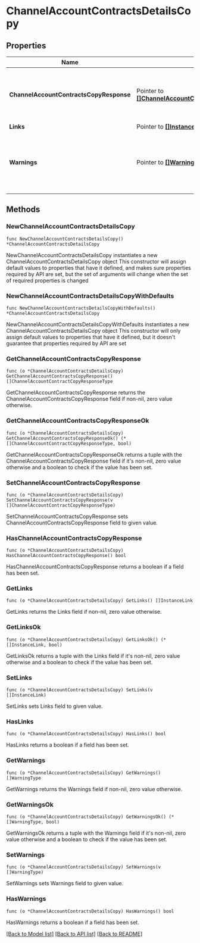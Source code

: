 # ChannelAccountContractsDetailsCopy

## Properties

Name | Type | Description | Notes
------------ | ------------- | ------------- | -------------
**ChannelAccountContractsCopyResponse** | Pointer to [**[]ChannelAccountContractCopyResponseType**](ChannelAccountContractCopyResponseType.md) | List of channel account contracts information to create a copy of. | [optional] 
**Links** | Pointer to [**[]InstanceLink**](InstanceLink.md) |  | [optional] 
**Warnings** | Pointer to [**[]WarningType**](WarningType.md) | Used in conjunction with the Success element to define a business error. | [optional] 

## Methods

### NewChannelAccountContractsDetailsCopy

`func NewChannelAccountContractsDetailsCopy() *ChannelAccountContractsDetailsCopy`

NewChannelAccountContractsDetailsCopy instantiates a new ChannelAccountContractsDetailsCopy object
This constructor will assign default values to properties that have it defined,
and makes sure properties required by API are set, but the set of arguments
will change when the set of required properties is changed

### NewChannelAccountContractsDetailsCopyWithDefaults

`func NewChannelAccountContractsDetailsCopyWithDefaults() *ChannelAccountContractsDetailsCopy`

NewChannelAccountContractsDetailsCopyWithDefaults instantiates a new ChannelAccountContractsDetailsCopy object
This constructor will only assign default values to properties that have it defined,
but it doesn't guarantee that properties required by API are set

### GetChannelAccountContractsCopyResponse

`func (o *ChannelAccountContractsDetailsCopy) GetChannelAccountContractsCopyResponse() []ChannelAccountContractCopyResponseType`

GetChannelAccountContractsCopyResponse returns the ChannelAccountContractsCopyResponse field if non-nil, zero value otherwise.

### GetChannelAccountContractsCopyResponseOk

`func (o *ChannelAccountContractsDetailsCopy) GetChannelAccountContractsCopyResponseOk() (*[]ChannelAccountContractCopyResponseType, bool)`

GetChannelAccountContractsCopyResponseOk returns a tuple with the ChannelAccountContractsCopyResponse field if it's non-nil, zero value otherwise
and a boolean to check if the value has been set.

### SetChannelAccountContractsCopyResponse

`func (o *ChannelAccountContractsDetailsCopy) SetChannelAccountContractsCopyResponse(v []ChannelAccountContractCopyResponseType)`

SetChannelAccountContractsCopyResponse sets ChannelAccountContractsCopyResponse field to given value.

### HasChannelAccountContractsCopyResponse

`func (o *ChannelAccountContractsDetailsCopy) HasChannelAccountContractsCopyResponse() bool`

HasChannelAccountContractsCopyResponse returns a boolean if a field has been set.

### GetLinks

`func (o *ChannelAccountContractsDetailsCopy) GetLinks() []InstanceLink`

GetLinks returns the Links field if non-nil, zero value otherwise.

### GetLinksOk

`func (o *ChannelAccountContractsDetailsCopy) GetLinksOk() (*[]InstanceLink, bool)`

GetLinksOk returns a tuple with the Links field if it's non-nil, zero value otherwise
and a boolean to check if the value has been set.

### SetLinks

`func (o *ChannelAccountContractsDetailsCopy) SetLinks(v []InstanceLink)`

SetLinks sets Links field to given value.

### HasLinks

`func (o *ChannelAccountContractsDetailsCopy) HasLinks() bool`

HasLinks returns a boolean if a field has been set.

### GetWarnings

`func (o *ChannelAccountContractsDetailsCopy) GetWarnings() []WarningType`

GetWarnings returns the Warnings field if non-nil, zero value otherwise.

### GetWarningsOk

`func (o *ChannelAccountContractsDetailsCopy) GetWarningsOk() (*[]WarningType, bool)`

GetWarningsOk returns a tuple with the Warnings field if it's non-nil, zero value otherwise
and a boolean to check if the value has been set.

### SetWarnings

`func (o *ChannelAccountContractsDetailsCopy) SetWarnings(v []WarningType)`

SetWarnings sets Warnings field to given value.

### HasWarnings

`func (o *ChannelAccountContractsDetailsCopy) HasWarnings() bool`

HasWarnings returns a boolean if a field has been set.


[[Back to Model list]](../README.md#documentation-for-models) [[Back to API list]](../README.md#documentation-for-api-endpoints) [[Back to README]](../README.md)


